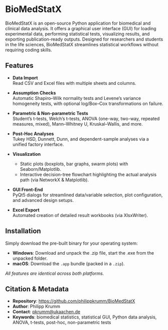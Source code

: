 # BioMedStatX

BioMedStatX is an open-source Python application for biomedical and clinical data analysis. It offers a graphical user interface (GUI) for loading experimental data, performing statistical tests, visualizing results, and exporting publication-ready outputs.
Designed for researchers and students in the life sciences, BioMedStatX streamlines statistical workflows without requiring coding skills.

## **Features**

- **Data Import**  
  Read CSV and Excel files with multiple sheets and columns.

- **Assumption Checks**  
  Automatic Shapiro–Wilk normality tests and Levene’s variance homogeneity tests, with optional log/Box–Cox transformations on failure.

- **Parametric & Non-parametric Tests**  
  Student’s t-tests, Welch’s t-tests, ANOVA (one-way, two-way, repeated measures, mixed), Mann–Whitney U, Kruskal–Wallis, and more.

- **Post-Hoc Analyses**  
  Tukey HSD, Dunnett, Dunn, and dependent-sample analyses via a unified factory interface.

- **Visualization**  
  - Static plots (boxplots, bar graphs, swarm plots) with Seaborn/Matplotlib.  
  - Interactive decision-tree flowchart highlighting the actual analysis path (via NetworkX & Matplotlib).

- **GUI Front-End**  
  PyQt5 dialogs for streamlined data/variable selection, plot configuration, and advanced design setups.

- **Excel Export**  
  Automated creation of detailed result workbooks (via XlsxWriter).

## **Installation**

Simply download the pre-built binary for your operating system:

- **Windows**: Download and unpack the .zip file, start the .exe from the unpacked folder. 
- **macOS**: Download the `.app` bundle (packed in a `.zip`).

_All features are identical across both platforms._  

## **Citation & Metadata**

- **Repository**: https://github.com/philippkrumm/BioMedStatX
- **Author**: Philipp Krumm
- **Contact**: pkrumm@ukaachen.de
- **Keywords**: biomedical statistics, statistical GUI, Python data analysis, ANOVA, t-tests, post-hoc, non-parametric tests
